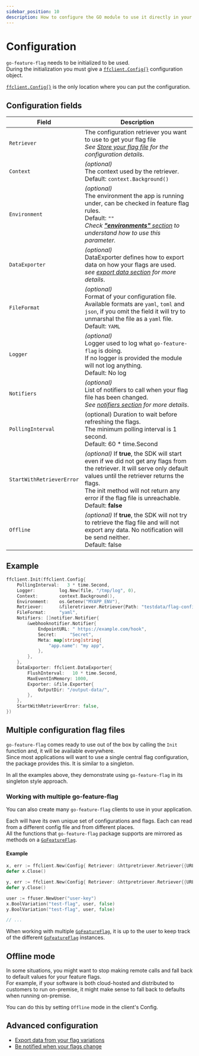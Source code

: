 ```yaml
---
sidebar_position: 10
description: How to configure the GO module to use it directly in your code. 
---
```


# Configuration
`go-feature-flag` needs to be initialized to be used.  
During the initialization you must give a [`ffclient.Config{}`](https://pkg.go.dev/github.com/thomaspoignant/go-feature-flag#Config) configuration object.  

[`ffclient.Config{}`](https://pkg.go.dev/github.com/thomaspoignant/go-feature-flag#Config) is the only location where you can put the configuration.

## Configuration fields

| Field                     | Description                                                                                                                                                                                                                                                                         |
|---------------------------|-------------------------------------------------------------------------------------------------------------------------------------------------------------------------------------------------------------------------------------------------------------------------------------|
| `Retriever`               | The configuration retriever you want to use to get your flag file<br/> *See [Store your flag file](../store_file/index.md) for the configuration details*.                                                                                                                          |
| `Context`                 | *(optional)*<br/>The context used by the retriever.<br />Default: `context.Background()`                                                                                                                                                                                            |
| `Environment`             | <a name="option_environment"></a>*(optional)*<br/>The environment the app is running under, can be checked in feature flag rules.<br />Default: `""`<br/>*Check [**"environments"** section](../configure_flag/flag_format/#environments) to understand how to use this parameter.* |
| `DataExporter`            | *(optional)*<br/>DataExporter defines how to export data on how your flags are used.<br/> *see [export data section](data_collection/index.md) for more details*.                                                                                                                   |
| `FileFormat`              | *(optional)*<br/>Format of your configuration file. Available formats are `yaml`, `toml` and `json`, if you omit the field it will try to unmarshal the file as a `yaml` file.<br/>Default: `YAML`                                                                                  |
| `Logger`                  | *(optional)*<br/>Logger used to log what `go-feature-flag` is doing.<br />If no logger is provided the module will not log anything.<br/>Default: No log                                                                                                                            |
| `Notifiers`               | *(optional)*<br/>List of notifiers to call when your flag file has been changed.<br/> *See [notifiers section](./notifier/index.md) for more details*.                                                                                                                              |
| `PollingInterval`         | (optional) Duration to wait before refreshing the flags.<br/>The minimum polling interval is 1 second.<br/>Default: 60 * time.Second                                                                                                                                                |
| `StartWithRetrieverError` | *(optional)* If **true**, the SDK will start even if we did not get any flags from the retriever. It will serve only default values until the retriever returns the flags.<br/>The init method will not return any error if the flag file is unreachable.<br/>Default: **false**    |
| `Offline`                 | *(optional)* If **true**, the SDK will not try to retrieve the flag file and will not export any data. No notification will be send neither.<br/>Default: false                                                                                                                     |

## Example
```go
ffclient.Init(ffclient.Config{ 
    PollingInterval:   3 * time.Second,
    Logger:         log.New(file, "/tmp/log", 0),
    Context:        context.Background(),
    Environment:    os.Getenv("MYAPP_ENV"),
    Retriever:      &fileretriever.Retriever{Path: "testdata/flag-config.yaml"},
    FileFormat:     "yaml",
    Notifiers: []notifier.Notifier{
        &webhooknotifier.Notifier{
            EndpointURL: " https://example.com/hook",
            Secret:     "Secret",
            Meta: map[string]string{
                "app.name": "my app",
            },
        },
    },
    DataExporter: ffclient.DataExporter{
        FlushInterval:   10 * time.Second,
        MaxEventInMemory: 1000,
        Exporter: &file.Exporter{
            OutputDir: "/output-data/",
        },
    },
    StartWithRetrieverError: false,
})
```

## Multiple configuration flag files
`go-feature-flag` comes ready to use out of the box by calling the `Init` function and, it will be available everywhere.  
Since most applications will want to use a single central flag configuration, the package provides this. It is similar to a singleton.

In all the examples above, they demonstrate using `go-feature-flag` in its singleton style approach.

### Working with multiple go-feature-flag

You can also create many `go-feature-flag` clients to use in your application.  

Each will have its own unique set of configurations and flags. Each can read from a different config file and from different places.  
All the functions that `go-feature-flag` package supports are mirrored as methods on a [`GoFeatureFlag`](https://pkg.go.dev/github.com/thomaspoignant/go-feature-flag#GoFeatureFlag).

#### Example

```go linenums="1"
x, err := ffclient.New(Config{ Retriever: &httpretriever.Retriever{{URL: "http://example.com/flag-config.yaml",}})
defer x.Close()

y, err := ffclient.New(Config{ Retriever: &httpretriever.Retriever{{URL: "http://example.com/test2.yaml",}})
defer y.Close()

user := ffuser.NewUser("user-key")
x.BoolVariation("test-flag", user, false)
y.BoolVariation("test-flag", user, false)

// ...
```

When working with multiple [`GoFeatureFlag`](https://pkg.go.dev/github.com/thomaspoignant/go-feature-flag#GoFeatureFlag), it is up to the user to keep track of the different [`GoFeatureFlag`](https://pkg.go.dev/github.com/thomaspoignant/go-feature-flag#GoFeatureFlag) instances.

## Offline mode
In some situations, you might want to stop making remote calls and fall back to default values for your feature flags.  
For example, if your software is both cloud-hosted and distributed to customers to run on-premise, it might make sense 
to fall back to defaults when running on-premise.

You can do this by setting `Offline` mode in the client's Config.

## Advanced configuration

- [Export data from your flag variations](./data_collection/index.md)
- [Be notified when your flags change](./notifier/index.md)
